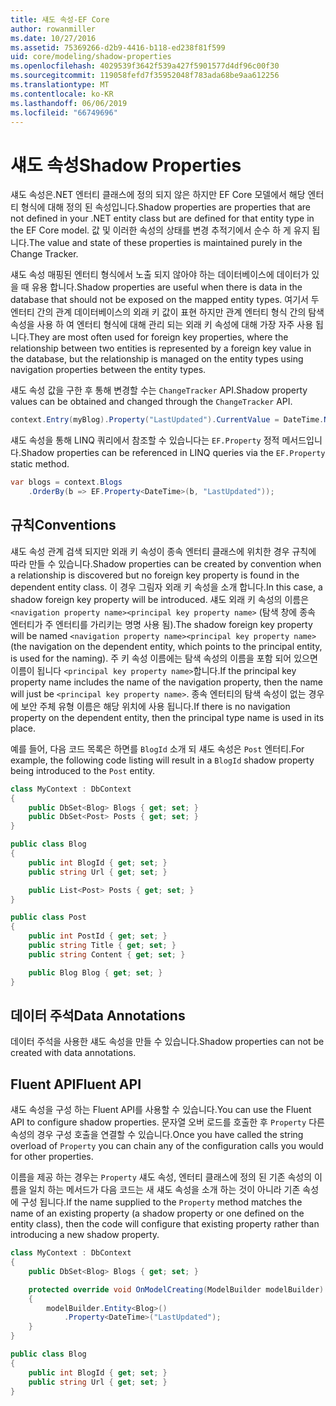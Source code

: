 ```yaml
---
title: 섀도 속성-EF Core
author: rowanmiller
ms.date: 10/27/2016
ms.assetid: 75369266-d2b9-4416-b118-ed238f81f599
uid: core/modeling/shadow-properties
ms.openlocfilehash: 4029539f3642f539a427f5901577d4df96c00f30
ms.sourcegitcommit: 119058fefd7f35952048f783ada68be9aa612256
ms.translationtype: MT
ms.contentlocale: ko-KR
ms.lasthandoff: 06/06/2019
ms.locfileid: "66749696"
---
```

# <a name="shadow-properties"></a><span data-ttu-id="224a1-102">섀도 속성</span><span class="sxs-lookup"><span data-stu-id="224a1-102">Shadow Properties</span></span>

<span data-ttu-id="224a1-103">섀도 속성은.NET 엔터티 클래스에 정의 되지 않은 하지만 EF Core 모델에서 해당 엔터티 형식에 대해 정의 된 속성입니다.</span><span class="sxs-lookup"><span data-stu-id="224a1-103">Shadow properties are properties that are not defined in your .NET entity class but are defined for that entity type in the EF Core model.</span></span> <span data-ttu-id="224a1-104">값 및 이러한 속성의 상태를 변경 추적기에서 순수 하 게 유지 됩니다.</span><span class="sxs-lookup"><span data-stu-id="224a1-104">The value and state of these properties is maintained purely in the Change Tracker.</span></span>

<span data-ttu-id="224a1-105">섀도 속성 매핑된 엔터티 형식에서 노출 되지 않아야 하는 데이터베이스에 데이터가 있을 때 유용 합니다.</span><span class="sxs-lookup"><span data-stu-id="224a1-105">Shadow properties are useful when there is data in the database that should not be exposed on the mapped entity types.</span></span> <span data-ttu-id="224a1-106">여기서 두 엔터티 간의 관계 데이터베이스의 외래 키 값이 표현 하지만 관계 엔터티 형식 간의 탐색 속성을 사용 하 여 엔터티 형식에 대해 관리 되는 외래 키 속성에 대해 가장 자주 사용 됩니다.</span><span class="sxs-lookup"><span data-stu-id="224a1-106">They are most often used for foreign key properties, where the relationship between two entities is represented by a foreign key value in the database, but the relationship is managed on the entity types using navigation properties between the entity types.</span></span>

<span data-ttu-id="224a1-107">섀도 속성 값을 구한 후 통해 변경할 수는 `ChangeTracker` API.</span><span class="sxs-lookup"><span data-stu-id="224a1-107">Shadow property values can be obtained and changed through the `ChangeTracker` API.</span></span>

``` csharp
context.Entry(myBlog).Property("LastUpdated").CurrentValue = DateTime.Now;
```

<span data-ttu-id="224a1-108">섀도 속성을 통해 LINQ 쿼리에서 참조할 수 있습니다는 `EF.Property` 정적 메서드입니다.</span><span class="sxs-lookup"><span data-stu-id="224a1-108">Shadow properties can be referenced in LINQ queries via the `EF.Property` static method.</span></span>

``` csharp
var blogs = context.Blogs
    .OrderBy(b => EF.Property<DateTime>(b, "LastUpdated"));
```

## <a name="conventions"></a><span data-ttu-id="224a1-109">규칙</span><span class="sxs-lookup"><span data-stu-id="224a1-109">Conventions</span></span>

<span data-ttu-id="224a1-110">섀도 속성 관계 검색 되지만 외래 키 속성이 종속 엔터티 클래스에 위치한 경우 규칙에 따라 만들 수 있습니다.</span><span class="sxs-lookup"><span data-stu-id="224a1-110">Shadow properties can be created by convention when a relationship is discovered but no foreign key property is found in the dependent entity class.</span></span> <span data-ttu-id="224a1-111">이 경우 그림자 외래 키 속성을 소개 합니다.</span><span class="sxs-lookup"><span data-stu-id="224a1-111">In this case, a shadow foreign key property will be introduced.</span></span> <span data-ttu-id="224a1-112">섀도 외래 키 속성의 이름은 `<navigation property name><principal key property name>` (탐색 창에 종속 엔터티가 주 엔터티를 가리키는 명명 사용 됨).</span><span class="sxs-lookup"><span data-stu-id="224a1-112">The shadow foreign key property will be named `<navigation property name><principal key property name>` (the navigation on the dependent entity, which points to the principal entity, is used for the naming).</span></span> <span data-ttu-id="224a1-113">주 키 속성 이름에는 탐색 속성의 이름을 포함 되어 있으면 이름이 됩니다 `<principal key property name>`합니다.</span><span class="sxs-lookup"><span data-stu-id="224a1-113">If the principal key property name includes the name of the navigation property, then the name will just be `<principal key property name>`.</span></span> <span data-ttu-id="224a1-114">종속 엔터티의 탐색 속성이 없는 경우에 보안 주체 유형 이름은 해당 위치에 사용 됩니다.</span><span class="sxs-lookup"><span data-stu-id="224a1-114">If there is no navigation property on the dependent entity, then the principal type name is used in its place.</span></span>

<span data-ttu-id="224a1-115">예를 들어, 다음 코드 목록은 하면를 `BlogId` 소개 되 섀도 속성은 `Post` 엔터티.</span><span class="sxs-lookup"><span data-stu-id="224a1-115">For example, the following code listing will result in a `BlogId` shadow property being introduced to the `Post` entity.</span></span>

<!-- [!code-csharp[Main](samples/core/Modeling/Conventions/Samples/ShadowForeignKey.cs)] -->
``` csharp
class MyContext : DbContext
{
    public DbSet<Blog> Blogs { get; set; }
    public DbSet<Post> Posts { get; set; }
}

public class Blog
{
    public int BlogId { get; set; }
    public string Url { get; set; }

    public List<Post> Posts { get; set; }
}

public class Post
{
    public int PostId { get; set; }
    public string Title { get; set; }
    public string Content { get; set; }

    public Blog Blog { get; set; }
}
```

## <a name="data-annotations"></a><span data-ttu-id="224a1-116">데이터 주석</span><span class="sxs-lookup"><span data-stu-id="224a1-116">Data Annotations</span></span>

<span data-ttu-id="224a1-117">데이터 주석을 사용한 섀도 속성을 만들 수 있습니다.</span><span class="sxs-lookup"><span data-stu-id="224a1-117">Shadow properties can not be created with data annotations.</span></span>

## <a name="fluent-api"></a><span data-ttu-id="224a1-118">Fluent API</span><span class="sxs-lookup"><span data-stu-id="224a1-118">Fluent API</span></span>

<span data-ttu-id="224a1-119">섀도 속성을 구성 하는 Fluent API를 사용할 수 있습니다.</span><span class="sxs-lookup"><span data-stu-id="224a1-119">You can use the Fluent API to configure shadow properties.</span></span> <span data-ttu-id="224a1-120">문자열 오버 로드를 호출한 후 `Property` 다른 속성의 경우 구성 호출을 연결할 수 있습니다.</span><span class="sxs-lookup"><span data-stu-id="224a1-120">Once you have called the string overload of `Property` you can chain any of the configuration calls you would for other properties.</span></span>

<span data-ttu-id="224a1-121">이름을 제공 하는 경우는 `Property` 섀도 속성, 엔터티 클래스에 정의 된 기존 속성의 이름을 일치 하는 메서드가 다음 코드는 새 섀도 속성을 소개 하는 것이 아니라 기존 속성에 구성 됩니다.</span><span class="sxs-lookup"><span data-stu-id="224a1-121">If the name supplied to the `Property` method matches the name of an existing property (a shadow property or one defined on the entity class), then the code will configure that existing property rather than introducing a new shadow property.</span></span>

<!-- [!code-csharp[Main](samples/core/Modeling/FluentAPI/Samples/ShadowProperty.cs?highlight=7,8)] -->
``` csharp
class MyContext : DbContext
{
    public DbSet<Blog> Blogs { get; set; }

    protected override void OnModelCreating(ModelBuilder modelBuilder)
    {
        modelBuilder.Entity<Blog>()
            .Property<DateTime>("LastUpdated");
    }
}

public class Blog
{
    public int BlogId { get; set; }
    public string Url { get; set; }
}
```
